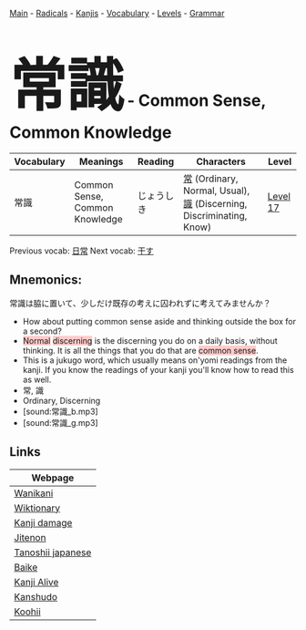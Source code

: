 <style> bigfont {font-size: 100px}</style>
[Main](../README.md) -
[Radicals](../radicals.md) -
[Kanjis](../kanjis.md) -
[Vocabulary](../vocabulary.md) -
[Levels](../levels.md) -
[Grammar](../grammar.md)
# <bigfont> 常識</bigfont> - Common Sense, Common Knowledge 

| Vocabulary | Meanings | Reading | Characters | Level |
| --- | --- | --- | --- | --- |
| 常識 | Common Sense, Common Knowledge | じょうしき |  [常](../kanjis/常.md) (Ordinary, Normal, Usual), [識](../kanjis/識.md) (Discerning, Discriminating, Know) | [Level 17](../levels/wk_level17.md) |

Previous vocab: [日常](日常.md) Next vocab: [干す](干す.md) 

## Mnemonics:
常識は脇に置いて、少しだけ既存の考えに囚われずに考えてみませんか？
* How about putting common sense aside and thinking outside the box for a second?
* <span style="background-color:#ffcccb"> Normal</span> <span style="background-color:#ffcccb"> discerning</span> is the discerning you do on a daily basis, without thinking. It is all the things that you do that are <span style="background-color:#ffcccb"> common sense</span>.
* This is a jukugo word, which usually means on'yomi readings from the kanji. If you know the readings of your kanji you'll know how to read this as well.
* 常, 識
* Ordinary, Discerning
* [sound:常識_b.mp3]
* [sound:常識_g.mp3]


## Links 

| Webpage |
| --- |
| [Wanikani          ](https://www.wanikani.com/kanji/常識) |
| [Wiktionary        ](https://en.wiktionary.org/wiki/常識) |
| [Kanji damage      ](http://www.kanjidamage.com/kanji/search?utf8=✓&q=常識) |
| [Jitenon           ](https://jitenon.com/kanji/常識) |
| [Tanoshii japanese ](https://www.tanoshiijapanese.com/dictionary/kanji.cfm?k=常識) |
| [Baike             ](https://baike.baidu.com/item/常識) |
| [Kanji Alive       ](https://app.kanjialive.com/常識) |
| [Kanshudo          ](https://www.kanshudo.com/searchmn?q=常識) |
| [Koohii            ](https://kanji.koohii.com/study/kanji/常識) |
